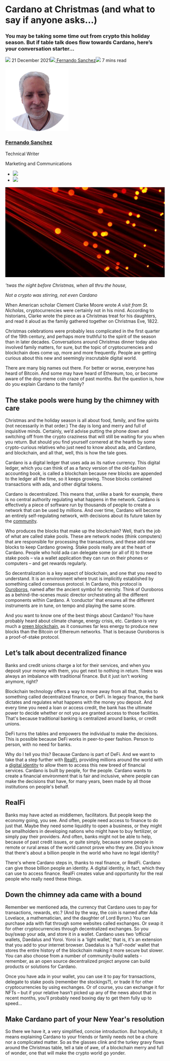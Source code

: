 # Cardano at Christmas (and what to say if anyone asks…)
### **You may be taking some time out from crypto this holiday season. But if table talk does flow towards Cardano, here’s your conversation starter…** 
![](img/2021-12-21-cardano-at-christmas-and-what-to-say-if-anyone-asks.002.png) 21 December 2021![](img/2021-12-21-cardano-at-christmas-and-what-to-say-if-anyone-asks.002.png)[ Fernando Sanchez](/en/blog/authors/fernando-sanchez/page-1/)![](img/2021-12-21-cardano-at-christmas-and-what-to-say-if-anyone-asks.003.png) 7 mins read

![Fernando Sanchez](img/2021-12-21-cardano-at-christmas-and-what-to-say-if-anyone-asks.004.png)[](/en/blog/authors/fernando-sanchez/page-1/)
### [**Fernando Sanchez**](/en/blog/authors/fernando-sanchez/page-1/)
Technical Writer

Marketing and Communications

- ![](img/2021-12-21-cardano-at-christmas-and-what-to-say-if-anyone-asks.005.png)[](mailto:fernando.sanchez@iohk.io "Email")
- ![](img/2021-12-21-cardano-at-christmas-and-what-to-say-if-anyone-asks.006.png)[](https://www.linkedin.com/in/linkedinsanchezf/ "LinkedIn")

![Cardano at Christmas (and what to say if anyone asks…)](img/2021-12-21-cardano-at-christmas-and-what-to-say-if-anyone-asks.007.jpeg)

*'twas the night before Christmas, when all thru the house,*

*Not a crypto was stirring, not even Cardano*

When American scholar Clement Clarke Moore wrote *A visit from St. Nicholas*, cryptocurrencies were certainly not in his mind. According to historians, Clarke wrote the piece as a Christmas treat for his daughters, and read it aloud as the family gathered together on Christmas Eve, 1822.

Christmas celebrations were probably less complicated in the first quarter of the 19th century, and perhaps more truthful to the spirit of the season than in later decades. Conversations around Christmas dinner today also involved family matters, for sure, but the topic of cryptocurrencies and blockchain does come up, more and more frequently. People are getting curious about this new and seemingly inscrutable digital world. 

There are many big names out there. For better or worse, everyone has heard of Bitcoin. And some may have heard of Ethereum, too, or become aware of the dog-meme coin craze of past months. But the question is, how do you explain Cardano to the family?
## **The stake pools were hung by the chimney with care**
Christmas and the holiday season is all about food, family, and fine spirits (not necessarily in that order.) The day is long and merry and full of inquisitive minds. Certainly, we’d advise putting the phone down and switching off from the crypto craziness that will still be waiting for you when you return. But should you find yourself cornered at the hearth by some crypto-curious relatives who just need to know about ada, and Cardano, and blockchain, and all that, well, this is how the tale goes.

Cardano is a digital ledger that uses ada as its native currency. This digital ledger, which you can think of as a fancy version of the old-fashion accounting book, is called a blockchain because new blocks are appended to the ledger all the time, so it keeps growing. Those blocks contained transactions with ada, and other digital tokens.

Cardano is decentralized. This means that, unlike a bank for example, there is no central authority regulating what happens in the network. Cardano is effectively a piece of software run by thousands of people to create a network that can be used by millions. And over time, Cardano will become an entirely self-regulating network, with decisions about its future taken by the [community](https://iohk.io/en/blog/posts/2020/09/10/project-catalyst-voltaire-bring-power-to-the-people/).

Who produces the blocks that make up the blockchain? Well, that’s the job of what are called stake pools. These are network nodes (think computers) that are responsible for processing the transactions, and these add new blocks to keep Cardano growing. Stake pools really are at the heart of Cardano. People who hold ada can delegate some (or all of it) to these stake pools – via a wallet application they can run on their phones or computers – and get rewards regularly.

So decentralization is a key aspect of blockchain, and one that you need to understand. It is an environment where trust is implicitly established by something called consensus protocol. In Cardano, this protocol is [Ouroboros](https://iohk.io/en/blog/posts/2020/06/23/the-ouroboros-path-to-decentralization/), named after the ancient symbol for eternity. Think of Ouroboros as a behind-the-scenes music director orchestrating all the different components within Cardano. A ‘conductor’ that ensures all the different instruments are in tune, on tempo and playing the same score.

And you want to know one of the best things about Cardano? You have probably heard about climate change, energy crisis, etc. Cardano is very much a [green blockchain](https://iohk.io/en/blog/posts/2021/08/17/why-they-re-calling-cardano-the-green-blockchain/), as it consumes far less energy to produce new blocks than the Bitcoin or Ethereum networks. That is because Ouroboros is a proof-of-stake protocol.
## **Let’s talk about decentralized finance**
Banks and credit unions charge a lot for their services, and when you deposit your money with them, you get next to nothing in return. There was always an imbalance with traditional finance. But it just isn't working anymore, right?

Blockchain technology offers a way to move away from all that, thanks to something called decentralized finance, or DeFi. In legacy finance, the bank dictates and regulates what happens with the money you deposit. And every time you need a loan or access credit, the bank has the ultimate power to decide whether or not you are granted access to those facilities. That's because traditional banking is centralized around banks, or credit unions.

DeFi turns the tables and empowers the individual to make the decisions. This is possible because DeFi works in peer-to-peer fashion. Person to person, with no need for banks.

Why do I tell you this? Because Cardano is part of DeFi. And we want to take that a step further with [RealFi](https://iohk.io/en/blog/posts/2021/11/25/welcome-to-the-age-of-realfi/), providing millions around the world with a [digital identity](https://www.atalaprism.io/) to allow them to access this new breed of financial services. Cardano is built by people, for the people. Cardano wants to create a financial environment that is fair and inclusive, where people can make the decisions that have, for many years, been made by all those institutions on people's behalf.
## **RealFi**
Banks may have acted as middlemen, facilitators. But people keep the economy going, you see. And often, people need access to finance to do just that. Maybe they need some liquidity to open a business, or they might be smallholders in developing nations who might have to buy fertilizer, or simply pay their providers. And often, banks might not be able to help, because of past credit issues, or quite simply, because some people in remote or rural areas of the world cannot prove who they are. Did you know that there's about a billion people in the world who have no legal identity?

There's where Cardano steps in, thanks to real finance, or RealFi. Cardano can give those billion people an identity. A digital identity, in fact, which they can use to access finance. RealFi creates value and opportunity for the real people who really need these things.
## **Down the chimney ada came with a bound**
Remember we mentioned ada, the currency that Cardano uses to pay for transactions, rewards, etc.? (And by the way, the coin is named after Ada Lovelace, a mathematician, and the daughter of Lord Byron.) You can purchase ada with fiat through some websites called exchanges. Or swap it for other cryptocurrencies through decentralized exchanges. So you buy/swap your ada, and store it in a wallet. Cardano uses two ‘official’ wallets, Daedalus and Yoroi. Yoroi is a 'light wallet,' that is, it's an extension that you add to your internet browser. Daedalus is a ‘full’-node’ wallet that stores the entire history of the blockchain making it more secure but slower. You can also choose from a number of community-build wallets - remember, as an open source decentralized project anyone can build products or solutions for Cardano.

Once you have ada in your wallet, you can use it to pay for transactions, delegate to stake pools (remember the stockings?), or trade it for other cryptocurrencies by using exchanges. Or of course, you can exchange it for NFTs – but if your relative hasn’t picked up any of the news about that in recent months, you’ll probably need boxing day to get them fully up to speed…
## **Make Cardano part of your New Year's resolution**
So there we have it, a very simplified, concise introduction. But hopefully, it means explaining Cardano to your friends or family needs not be a chore nor a complicated matter. So as the glasses clink and the turkey gravy flows around the Christmas table, tell a tale of awe, of a blockchain merry and full of wonder, one that will make the crypto world go yonder.
